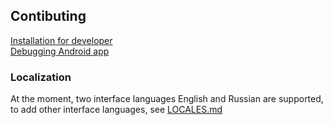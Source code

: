 ## Contibuting

[Installation for developer](./INSTALLATION_DEV.md)  
[Debugging Android app](./ANDROID_STUDIO.md)

### Localization

At the moment, two interface languages English and Russian are supported, to add other interface languages, see [LOCALES.md](./LOCALES.md)
